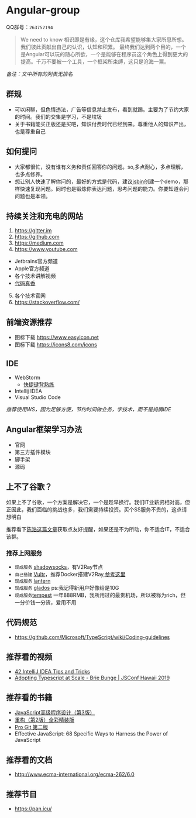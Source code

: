 # Angular-group

QQ群号：`263752194`

> We need to know
> 相识即是有缘，这个仓库我希望能够集大家所思所想。我们彼此贡献出自己的认识，认知和积累。
> 最终我们达到两个目的，一个是Angular可以玩的随心所欲，一个是能够在程序员这个角色上得到更大的提高。千万不要被一个工具，一个框架所束缚，这只是沧海一粟。

_备注：文中所有的列表无排名_

## 群规
- 可以闲聊，但色情违法，广告等信息禁止发布，看到就踢。主要为了节约大家的时间。我们的交集是学习，不是垃圾
- 关于书籍能买正版还是买吧，知识付费时代已经到来。尊重他人的知识产出，也是尊重自己

## 如何提问
- 大家都很忙，没有谁有义务和责任回答你的问题。so,多点耐心，多点理解，也多点修养。
- 想让别人快速了解你问的，最好的方式是代码，建议[jsbin](https://jsbin.com)创建一个demo，那样快速复现问题。同时也是锻炼你表达问题，思考问题的能力。你要知道会问问题也是本领。

## 持续关注和充电的网站
1. https://gitter.im
2. https://github.com
3. https://medium.com
4. https://www.youtube.com
  - Jetbrains官方频道
  - Apple官方频道
  - 各个技术讲解视频
  - [代码真香](https://www.youtube.com/channel/UCmlhPmTdqYhRWwWZWSIBwGw)
5. 各个技术官网
6. https://stackoverflow.com/

## 前端资源推荐
- 图标下载 https://www.easyicon.net
- 图标下载 https://icons8.com/icons

## IDE
- WebStorm
  - [快捷键背熟练](https://resources.jetbrains.com/storage/products/intellij-idea/docs/IntelliJIDEA_ReferenceCard.pdf)
- Intellij IDEA
- Visual Studio Code

_推荐使用WS，因为足够方便，节约时间做业务，学技术，而不是捣腾IDE_

## Angular框架学习办法
- 官网
- 第三方插件模块
- 脚手架
- 源码

## 上不了谷歌？

如果上不了谷歌，一个方案是解决它，一个是趁早换行。我们IT业薪资相对高，但正因此，我们面临的挑战也多，我们需要持续投资。买个SS服务不贵的，这点请想明白

推荐看下[陈浩这篇文章](https://github.com/haoel/haoel.github.io)获取点友好提醒，如果还是不为所动，你不适合IT，不适合该群。

### 推荐上网服务
- `现成服务` [shadowsocks](https://portal.shadowsocks.nz/aff.php?aff=27252)，有V2Ray节点
- `自己搭建` [Vultr](https://www.vultr.com/?ref=8363373)，推荐Docker搭建V2Ray,[参考这里](https://github.com/alanhg/v2ray-docker)
- `现成服务` [lantern](https://github.com/getlantern/lantern)
- `现成服务` [glados](https://glad-os.com/) ps:我记得新用户好像给是10G
- `现成服务`[tempest](https://tempestapp.io/aff.php?aff=3876) 一年888RMB，我所用过的最贵机场，所以被称为rich，但一分价钱一分货，爱用不用

## 代码规范
- https://github.com/Microsoft/TypeScript/wiki/Coding-guidelines

## 推荐看的视频
- [42 IntelliJ IDEA Tips and Tricks](https://www.youtube.com/watch?v=eq3KiAH4IBI&t=317s)
- [Adopting Typescript at Scale - Brie Bunge | JSConf Hawaii 2019](https://www.youtube.com/watch?v=P-J9Eg7hJwE&feature=youtu.be)

## 推荐看的书籍
- [JavaScript高级程序设计（第3版）](https://book.douban.com/subject/1)
- [重构（第2版）全彩精装版](https://book.douban.com/subject/30468597/)
- [Pro Git 第二版](https://github.com/bingohuang/progit2-gitbook)
- Effective JavaScript: 68 Specific Ways to Harness the Power of JavaScript

## 推荐看的文档
- http://www.ecma-international.org/ecma-262/6.0

## 推荐节目
- https://pan.icu/
